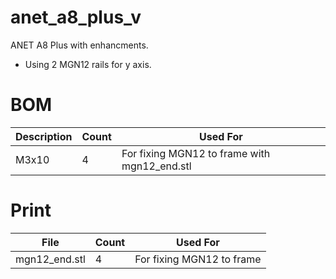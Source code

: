 # anet_a8_plus_v

ANET A8 Plus with enhancments.

* Using 2 MGN12 rails for y axis.


# BOM

| Description  | Count | Used For |
| ------------- | ------------- | ------------- |
| M3x10  | 4  | For fixing MGN12 to frame with mgn12_end.stl  |

# Print

| File  | Count | Used For |
| ------------- | ------------- | ------------- |
| mgn12_end.stl  | 4  | For fixing MGN12 to frame  |